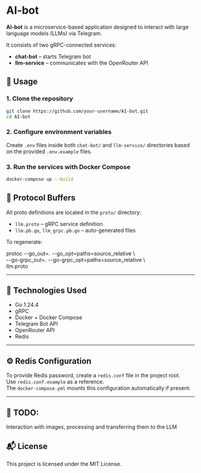 # AI-bot

**AI-bot** is a microservice-based application designed to interact with large language models (LLMs) via Telegram.

It consists of two gRPC-connected services:

- **chat-bot** – starts Telegram bot
- **llm-service** – communicates with the OpenRouter API

## 🚀 Usage

### 1. Clone the repository

```bash
git clone https://github.com/your-username/AI-bot.git  
cd AI-bot
```

### 2. Configure environment variables

Create `.env` files inside both `chat-bot/` and `llm-service/` directories based on the provided `.env.example` files.

### 3. Run the services with Docker Compose

```bash
docker-compose up --build
```

## 📡 Protocol Buffers

All proto definitions are located in the `proto/` directory:

- `llm.proto` – gRPC service definition  
- `llm.pb.go`, `llm_grpc.pb.go` – auto-generated files

To regenerate:

protoc --go_out=. --go_opt=paths=source_relative \  
       --go-grpc_out=. --go-grpc_opt=paths=source_relative \  
       llm.proto

---

## 🧠 Technologies Used

- Go 1.24.4  
- gRPC  
- Docker + Docker Compose  
- Telegram Bot API  
- OpenRouter API  
- Redis

---

## ⚙️ Redis Configuration

To provide Redis password, create a `redis.conf` file in the project root.  
Use `redis.conf.example` as a reference.  
The `docker-compose.yml` mounts this configuration automatically if present.

---

## 🔨 TODO:
Interaction with images, processing and transferring them to the LLM

## 📬 License

This project is licensed under the MIT License.
